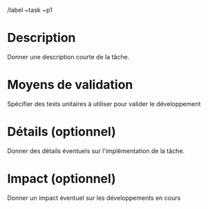 /label ~task ~p1

# Description

Donner une description courte de la tâche.

# Moyens de validation

Spécifier des tests unitaires à utiliser pour valider le développement

# Détails (optionnel)

Donner des détails éventuels sur l'implémentation de la tâche.

# Impact (optionnel)

Donner un impact éventuel sur les développements en cours

